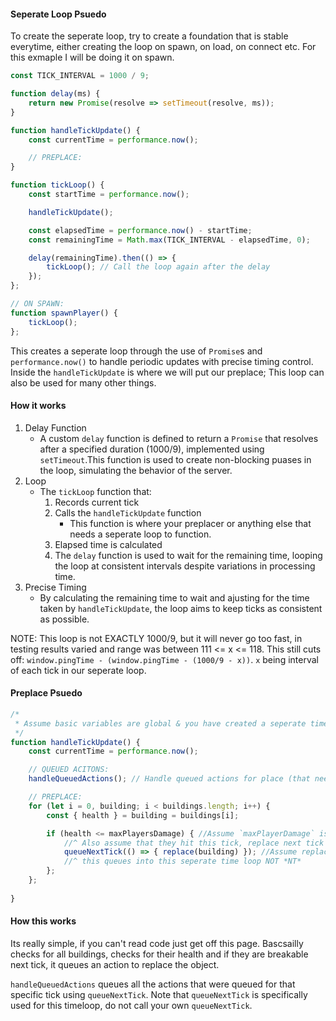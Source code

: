 
#### Seperate Loop Psuedo

To create the seperate loop, try to create a foundation that is stable everytime, either creating the loop on spawn, on load, on connect etc. For this exmaple I will be doing it on spawn. 

```js
const TICK_INTERVAL = 1000 / 9;

function delay(ms) {
    return new Promise(resolve => setTimeout(resolve, ms));
}

function handleTickUpdate() {
    const currentTime = performance.now();

    // PREPLACE:
}

function tickLoop() {
    const startTime = performance.now();

    handleTickUpdate();

    const elapsedTime = performance.now() - startTime;
    const remainingTime = Math.max(TICK_INTERVAL - elapsedTime, 0);

    delay(remainingTime).then(() => {
        tickLoop(); // Call the loop again after the delay
    });
};

// ON SPAWN:
function spawnPlayer() {
    tickLoop();
};

```


This creates a seperate loop through the use of `Promise`s and `performance.now()` to handle periodic updates with precise timing control. 
Inside the `handleTickUpdate` is where we will put our preplace; This loop can also be used for many other things. 

#### How it works

1. Delay Function
   * A custom `delay` function is defined to return a `Promise` that resolves after a specified duration (1000/9), implemented using `setTimeout`.This function is used to create non-blocking puases in the loop, simulating the behavior of the server.
2. Loop
   * The `tickLoop` function that:
        1. Records current tick
        2. Calls the `handleTickUpdate` function
           * This function is where your preplacer or anything else that needs a seperate loop to function.
        3. Elapsed time is calculated
        4. The `delay` function is used to wait for the remaining time, looping the loop at consistent intervals despite variations in processing time.
3. Precise Timing
   * By calculating the remaining time to wait and ajusting for the time taken by `handleTickUpdate`, the loop aims to keep ticks as consistent as possible.

NOTE: This loop is not EXACTLY 1000/9, but it will never go too fast, in testing results varied and range was between 111 <= x <= 118. This still cuts off:
`window.pingTime - (window.pingTime - (1000/9 - x))`. `x` being interval of each tick in our seperate loop.


#### Preplace Psuedo

```js
/*
 * Assume basic variables are global & you have created a seperate time loop
 */
function handleTickUpdate() {
    const currentTime = performance.now();

    // QUEUED ACITONS:
    handleQueuedActions(); // Handle queued actions for place (that need a sperate loop and don't need player value updates)

    // PREPLACE:
    for (let i = 0, building; i < buildings.length; i++) {
        const { health } = building = buildings[i];

        if (health <= maxPlayersDamage) { //Assume `maxPlayerDamage` is defined and inlcudes all player damage
            //^ Also assume that they hit this tick, replace next tick
            queueNextTick(() => { replace(building) }); //Assume replace & queueNextTick are defined
            //^ this queues into this seperate time loop NOT *NT*
        };
    };
  
}
```

#### How this works

Its really simple, if you can't read code just get off this page. Bascsailly checks for all buildings, checks for their health and if they are breakable next tick, it queues an action to replace the object.

`handleQueuedActions` queues all the actions that were queued for that specific tick using `queueNextTick`. Note that `queueNextTick` is specifically used for this timeloop, do not call your own `queueNextTick`.
